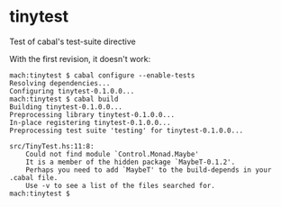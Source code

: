 tinytest
========

Test of cabal's test-suite directive

With the first revision, it doesn't work:

    mach:tinytest $ cabal configure --enable-tests
    Resolving dependencies...
    Configuring tinytest-0.1.0.0...
    mach:tinytest $ cabal build
    Building tinytest-0.1.0.0...
    Preprocessing library tinytest-0.1.0.0...
    In-place registering tinytest-0.1.0.0...
    Preprocessing test suite 'testing' for tinytest-0.1.0.0...
    
    src/TinyTest.hs:11:8:
        Could not find module `Control.Monad.Maybe'
        It is a member of the hidden package `MaybeT-0.1.2'.
        Perhaps you need to add `MaybeT' to the build-depends in your .cabal file.
        Use -v to see a list of the files searched for.
    mach:tinytest $ 
